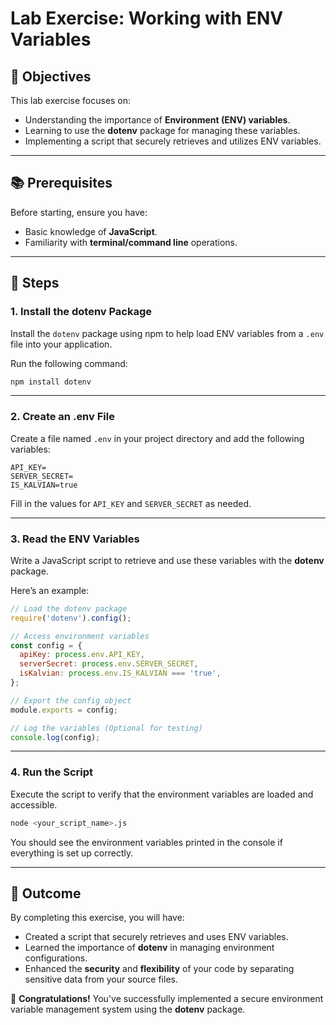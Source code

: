 # **Lab Exercise: Working with ENV Variables**

## **🎯 Objectives**

This lab exercise focuses on:

- Understanding the importance of **Environment (ENV) variables**.
- Learning to use the **dotenv** package for managing these variables.
- Implementing a script that securely retrieves and utilizes ENV variables.

---

## **📚 Prerequisites**

Before starting, ensure you have:

- Basic knowledge of **JavaScript**.
- Familiarity with **terminal/command line** operations.

---

## **🚀 Steps**

### **1. Install the dotenv Package**

Install the `dotenv` package using npm to help load ENV variables from a `.env` file into your application.

Run the following command:

```bash
npm install dotenv
```

---

### **2. Create an .env File**

Create a file named `.env` in your project directory and add the following variables:

```plaintext
API_KEY=
SERVER_SECRET=
IS_KALVIAN=true
```

Fill in the values for `API_KEY` and `SERVER_SECRET` as needed.

---

### **3. Read the ENV Variables**

Write a JavaScript script to retrieve and use these variables with the **dotenv** package.

Here’s an example:

```javascript
// Load the dotenv package
require('dotenv').config();

// Access environment variables
const config = {
  apiKey: process.env.API_KEY,
  serverSecret: process.env.SERVER_SECRET,
  isKalvian: process.env.IS_KALVIAN === 'true',
};

// Export the config object
module.exports = config;

// Log the variables (Optional for testing)
console.log(config);
```

---

### **4. Run the Script**

Execute the script to verify that the environment variables are loaded and accessible.

```bash
node <your_script_name>.js
```

You should see the environment variables printed in the console if everything is set up correctly.

---

## **🏁 Outcome**

By completing this exercise, you will have:

- Created a script that securely retrieves and uses ENV variables.
- Learned the importance of **dotenv** in managing environment configurations.
- Enhanced the **security** and **flexibility** of your code by separating sensitive data from your source files.

🎉 **Congratulations!** You've successfully implemented a secure environment variable management system using the **dotenv** package.